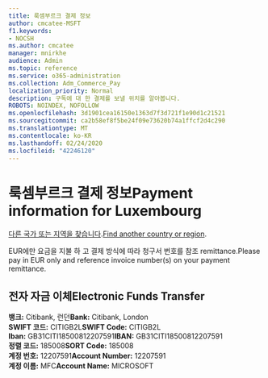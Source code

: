 ```yaml
---
title: 룩셈부르크 결제 정보
author: cmcatee-MSFT
f1.keywords:
- NOCSH
ms.author: cmcatee
manager: mnirkhe
audience: Admin
ms.topic: reference
ms.service: o365-administration
ms.collection: Adm_Commerce_Pay
localization_priority: Normal
description: 구독에 대 한 결제를 보낼 위치를 알아봅니다.
ROBOTS: NOINDEX, NOFOLLOW
ms.openlocfilehash: 3d1901cea16150e1363d7f3d721f1e90d1c21521
ms.sourcegitcommit: ca2b58ef8f5be24f09e73620b74a1ffcf2d4c290
ms.translationtype: MT
ms.contentlocale: ko-KR
ms.lasthandoff: 02/24/2020
ms.locfileid: "42246120"
---
```

# <a name="payment-information-for-luxembourg"></a><span data-ttu-id="42327-103">룩셈부르크 결제 정보</span><span class="sxs-lookup"><span data-stu-id="42327-103">Payment information for Luxembourg</span></span>

<span data-ttu-id="42327-104">[다른 국가 또는 지역을 찾습니다](../billing-and-payments/pay-for-your-subscription.md).</span><span class="sxs-lookup"><span data-stu-id="42327-104">[Find another country or region](../billing-and-payments/pay-for-your-subscription.md).</span></span>

<span data-ttu-id="42327-105">EUR에만 요금을 지불 하 고 결제 방식에 따라 청구서 번호를 참조 remittance.</span><span class="sxs-lookup"><span data-stu-id="42327-105">Please pay in EUR only and reference invoice number(s) on your payment remittance.</span></span>

## <a name="electronic-funds-transfer"></a><span data-ttu-id="42327-106">전자 자금 이체</span><span class="sxs-lookup"><span data-stu-id="42327-106">Electronic Funds Transfer</span></span>

<span data-ttu-id="42327-107">**뱅크:** Citibank, 런던</span><span class="sxs-lookup"><span data-stu-id="42327-107">**Bank:** Citibank, London</span></span>  
<span data-ttu-id="42327-108">**SWIFT 코드:** CITIGB2L</span><span class="sxs-lookup"><span data-stu-id="42327-108">**SWIFT Code:** CITIGB2L</span></span>  
<span data-ttu-id="42327-109">**Iban:** GB31CITI18500812207591</span><span class="sxs-lookup"><span data-stu-id="42327-109">**IBAN:** GB31CITI18500812207591</span></span>  
<span data-ttu-id="42327-110">**정렬 코드:** 185008</span><span class="sxs-lookup"><span data-stu-id="42327-110">**SORT Code:** 185008</span></span>  
<span data-ttu-id="42327-111">**계정 번호:** 12207591</span><span class="sxs-lookup"><span data-stu-id="42327-111">**Account Number:** 12207591</span></span>  
<span data-ttu-id="42327-112">**계정 이름:** MFC</span><span class="sxs-lookup"><span data-stu-id="42327-112">**Account Name:** MICROSOFT</span></span>